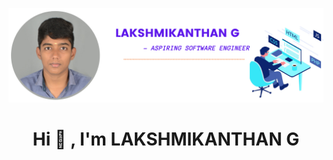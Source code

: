 <a href="https://www.linkedin.com/in/lakshmikanthan-g-90bba4213"> <img src="laks1.png" > </a>
<h1 align="center">Hi 👋 , I'm LAKSHMIKANTHAN G</h1>

